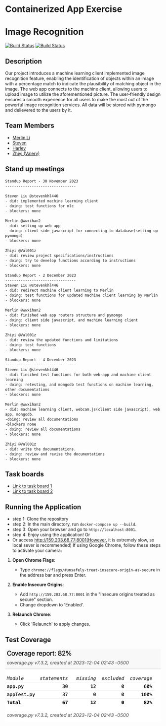 # Containerized App Exercise
# Image Recognition

[![Build Status](https://github.com/software-students-fall2023/4-containerized-app-exercise-team111/actions/workflows/web-app.yml/badge.svg?event=push)](https://github.com/software-students-fall2023/4-containerized-app-exercise-team111/actions/workflows/web-app.yml/badge.svg?event=push)
[![Build Status](https://github.com/software-students-fall2023/4-containerized-app-exercise-team111/actions/workflows/machine-learning-client.yml/badge.svg)](https://github.com/software-students-fall2023/4-containerized-app-exercise-team111/actions/workflows/machine-learning-client.yml/badge.svg)

## Description

Our project introduces a machine learning client implemented image recognition feature, enabling the identification of objects within an image with a percentage match to
indicate the plausibility of matching object in the image. The web app connects to the machine client, allowing users to upload image to utilize the aforementioned picture. The user-friendly design ensures a smooth experience for all users to make the most out of the powerful image recognition services. All data will be stored with pymongo and delievered to the users by it. 

## Team Members

- [Merlin Li](https://github.com/wwxihan2)
- [Steven](https://github.com/stevenkhl446)
- [Harley](https://github.com/harley-bulbasaur)
- [Zhiyi (Valery)](https://github.com/Val001z)

## Stand up meetings
```
Standup Report - 30 November 2023
--------------------------------

Steven Liu @stevenkhl446
- did: implemented machine learning client
- doing: test functions for mlc
- blockers: none

Merlin @wwxihan2
- did: setting up web app
- doing: client side javascript for connecting to database(setting up pymongo) 
- blockers: none

Zhiyi @Val001z
- did: review project specifications/instructions
- doing: try to develop functions according to instructions
- blockers: none

Standup Report - 2 December 2023
--------------------------------
Steven Liu @stevenkhl446
- did: redirect machine client learning to Merlin
- doing: test functions for updated machine client learning by Merlin
- blockers: none

Merlin @wwxihan2
- did: finished web app routers structure and pymongo
- doing: client side javascript, and machine learning client 
- blockers: none

Zhiyi @Val001z
- did: review the updated functions and limitations
- doing: test functions
- blockers: none

Standup Report - 4 December 2023
--------------------------------
Steven Liu @stevenkhl446
- did: finsihed test functions for both web-app and machine client learning
- doing: retesting, and mongodb test functions on machine learning, other documentations 
- blockers: none

Merlin @wwxihan2
- did: machine learning client, webcam.js(client side javascript), web app, mongodb.
-doing: review all documentations
-blockers none 
- doing: review all documentations
- blockers: none

Zhiyi @Val001z
- did: write the documentations.
- doing: review and revise the documentations
- blockers: none
```


## Task boards

- [Link to task board 1](https://github.com/orgs/software-students-fall2023/projects/99)
- [Link to task board 2](https://github.com/orgs/software-students-fall2023/projects/100)


## Running the Application

- step 1: Clone the repository
- step 2: In the main directory, run `docker-compose up --build`.
- step 3: Open your browser and go to `http://localhost:8001`. 
- step 4: Enjoy using the application!
Or
- Or access http://159.203.68.77:8001(However, it is extremely slow, so local sever is recommended)
If using Google Chrome, follow these steps to activate your camera:

1. **Open Chrome Flags**:
   - Type `chrome://flags/#unsafely-treat-insecure-origin-as-secure` in the address bar and press Enter.

2. **Enable Insecure Origins**:
   - Add `http://159.203.68.77:8001` in the "Insecure origins treated as secure" section.
   - Change dropdown to 'Enabled'.

3. **Relaunch Chrome**:
   - Click 'Relaunch' to apply changes.

## Test Coverage
![](coverage.png)



